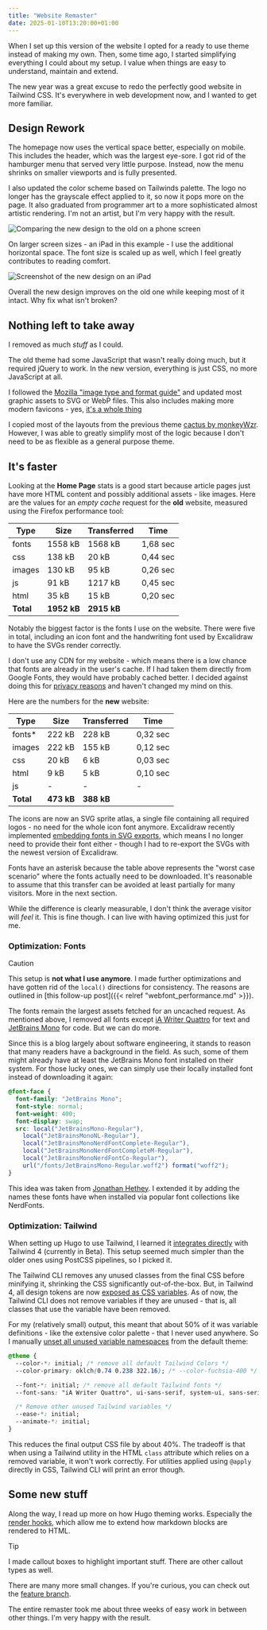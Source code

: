 ```yaml
---
title: "Website Remaster"
date: 2025-01-10T13:20:00+01:00
---
```


When I set up this version of the website I opted for a ready to use theme instead of making my own.
Then, some time ago, I started simplifying everything I could about my setup.
I value when things are easy to understand, maintain and extend.

The new year was a great excuse to redo the perfectly good website in Tailwind CSS.
It's everywhere in web development now, and I wanted to get more familiar.

<!--more-->

## Design Rework

The homepage now uses the vertical space better, especially on mobile.
This includes the header, which was the largest eye-sore.
I got rid of the hamburger menu that served very little purpose.
Instead, now the menu shrinks on smaller viewports and is fully presented.

I also updated the color scheme based on Tailwinds palette.
The logo no longer has the grayscale effect applied to it, so now it pops more on the page.
It also graduated from programmer art to a more sophisticated almost artistic rendering.
I'm not an artist, but I'm very happy with the result.

![Comparing the new design to the old on a phone screen](home_compare_sm.webp)

On larger screen sizes - an iPad in this example - I use the additional horizontal space.
The font size is scaled up as well, which I feel greatly contributes to reading comfort.

![Screenshot of the new design on an iPad](home_new_md.webp)

Overall the new design improves on the old one while keeping most of it intact.
Why fix what isn't broken?

## Nothing left to take away

I removed as much _stuff_ as I could.

The old theme had some JavaScript that wasn't really doing much, but it required jQuery to work.
In the new version, everything is just CSS, no more JavaScript at all.

I followed the [Mozilla "image type and format guide"](https://developer.mozilla.org/en-US/docs/Web/Media/Formats/Image_types#choosing_an_image_format) and updated most graphic assets to SVG or WebP files.
This also includes making more modern favicons - yes, [it's a whole thing](https://realfavicongenerator.net/)

I copied most of the layouts from the previous theme [cactus by monkeyWzr](https://github.com/monkeyWzr/hugo-theme-cactus).
However, I was able to greatly simplify most of the logic because I don't need to be as flexible as a general purpose theme.

## It's faster

Looking at the **Home Page** stats is a good start because article pages just have more HTML content and possibly additional assets - like images. 
Here are the values for an _empty cache_ request for the **old** website, measured using the Firefox performance tool:

| Type   | Size    | Transferred | Time |
| ------ | ------- | ------- | -------- |
| fonts  | 1558 kB | 1568 kB | 1,68 sec |
| css    | 138 kB  | 20 kB   | 0,44 sec |
| images | 130 kB  | 95 kB   | 0,26 sec |
| js     | 91 kB   | 1217 kB | 0,45 sec |
| html   | 35 kB   | 15 kB   | 0,20 sec |
| **Total** | **1952 kB** | **2915 kB** |

Notably the biggest factor is the fonts I use on the website.
There were five in total, including an icon font and the handwriting font used by Excalidraw to have the SVGs render correctly.

I don't use any CDN for my website - which means there is a low chance that fonts are already in the user's cache.
If I had taken them directly from Google Fonts, they would have probably cached better.
I decided against doing this for [privacy reasons](https://wptavern.com/german-court-fines-website-owner-for-violating-the-gdpr-by-using-google-hosted-fonts) and haven't changed my mind on this.

Here are the numbers for the **new** website:

| Type   | Size   | Transferred | Time |
| ------ | ------ | ------- | -------- |
| fonts* | 222 kB | 228 kB  | 0,32 sec |
| images | 222 kB | 155 kB  | 0,12 sec |
| css    | 20 kB  | 6 kB    | 0,03 sec |
| html   | 9 kB   | 5 kB    | 0,10 sec |
| js     | -      | -       | -        |
| **Total** | **473 kB** | **388 kB** |

The icons are now an SVG sprite atlas, a single file containing all required logos - no need for the whole icon font anymore.
Excalidraw recently implemented [embedding fonts in SVG exports](https://github.com/excalidraw/excalidraw/issues/1972#issuecomment-2417744618), which means I no longer need to provide their font either - though I had to re-export the SVGs with the newest version of Excalidraw.

Fonts have an asterisk because the table above represents the "worst case scenario" where the fonts actually need to be downloaded.
It's reasonable to assume that this transfer can be avoided at least partially for many visitors.
More in the next section.

While the difference is clearly measurable, I don't think the average visitor will _feel_ it.
This is fine though.
I can live with having optimized this just for me.

### Optimization: Fonts

> [!caution]
> This setup is **not what I use anymore**.
> I made further optimizations and have gotten rid of the `local()` directions for consistency.
> The reasons are outlined in [this follow-up post]({{< relref "webfont_performance.md" >}}).

The fonts remain the largest assets fetched for an uncached request.
As mentioned above, I removed all fonts except [iA Writer Quattro](https://github.com/iaolo/iA-Fonts/) for text and [JetBrains Mono](https://www.jetbrains.com/lp/mono/) for code.
But we can do more.

Since this is a blog largely about software engineering, it stands to reason that many readers have a background in the field.
As such, some of them might already have at least the JetBrains Mono font installed on their system.
For those lucky ones, we can simply use their locally installed font instead of downloading it again:

```css
@font-face {
  font-family: "JetBrains Mono";
  font-style: normal;
  font-weight: 400;
  font-display: swap;
  src: local("JetBrainsMono-Regular"),
    local("JetBrainsMonoNL-Regular"),
    local("JetBrainsMonoNerdFontComplete-Regular"),
    local("JetBrainsMonoNerdFontCompleteM-Regular"),
    local("JetBrainsMonoNerdFontCo-Regular"),
    url("/fonts/JetBrainsMono-Regular.woff2") format("woff2");
}
```

This idea was taken from [Jonathan Hethey](https://jonathanmh.com/p/webfonts-using-local-fonts-as-source/).
I extended it by adding the names these fonts have when installed via popular font collections like NerdFonts.

### Optimization: Tailwind

When setting up Hugo to use Tailwind, I learned it [integrates directly](https://github.com/bep/hugo-testing-tailwindcss-v4) with Tailwind 4 (currently in Beta).
This setup seemed much simpler than the older ones using PostCSS pipelines, so I picked it.

The Tailwind CLI removes any unused classes from the final CSS before minifying it, shrinking the CSS significantly out-of-the-box.
But, in Tailwind 4, all design tokens are now [exposed as CSS variables](https://tailwindcss.com/docs/v4-beta#css-theme-variables).
As of now, the Tailwind CLI does not remove variables if they are unused - that is, all classes that use the variable have been removed.

For my (relatively small) output, this meant that about 50% of it was variable definitions - like the extensive color palette - that I never used anywhere.
So I manually [unset all unused variable namespaces](https://tailwindcss.com/docs/v4-beta#overriding-the-default-theme) from the default theme:

```css
@theme {
  --color-*: initial; /* remove all default Tailwind Colors */
  --color-primary: oklch(0.74 0.238 322.16); /* --color-fuchsia-400 */

  --font-*: initial; /* remove all default Tailwind fonts */
  --font-sans: "iA Writer Quattro", ui-sans-serif, system-ui, sans-serif;

  /* Remove other unused Tailwind variables */
  --ease-*: initial;
  --animate-*: initial;
}
```

This reduces the final output CSS file by about 40%.
The tradeoff is that when using a Tailwind utility in the HTML `class` attribute which relies on a removed variable, it won't work correctly.
For utilities applied using `@apply` directly in CSS, Tailwind CLI will print an error though.

## Some new stuff

Along the way, I read up more on how Hugo theming works.
Especially the [render hooks](https://gohugo.io/render-hooks/), which allow me to extend how markdown blocks are rendered to HTML.

> [!tip]
> I made callout boxes to highlight important stuff.
> There are other callout types as well.

There are many more small changes.
If you're curious, you can check out the [feature branch](https://github.com/LukasKnuth/lknuth.dev/commits/feature/tailwind4-theme/).

The entire remaster took me about three weeks of easy work in between other things.
I'm very happy with the result.
